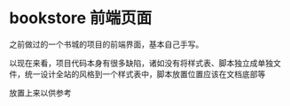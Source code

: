 # bookstore 前端页面

之前做过的一个书城的项目的前端界面，基本自己手写。

以现在来看，项目代码本身有很多缺陷，诸如没有将样式表、脚本独立成单独文件，统一设计全站的风格到一个样式表中，脚本放置位置应该在文档底部等

放置上来以供参考